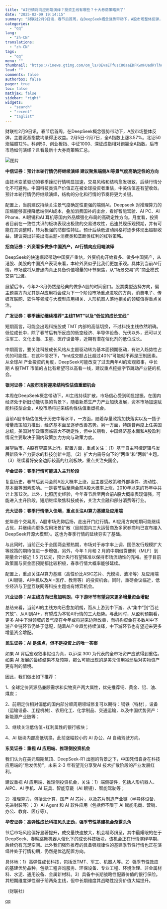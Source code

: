 ```yaml
---
title: "AI行情将向应用端演绎？投资主线有哪些？十大券商策略来了"
date: "2025-02-09 19:14:15"
summary: "财联社2月9日讯，春节后首周，在DeepSeek概念强势带动下，A股市场整体反弹，主要宽基指数均录得..."
categories:
  - "qq"
lang:
  - "zh-CN"
translations:
  - "zh-CN"
tags:
  - "qq"
menu: ""
thumbnail: "https://inews.gtimg.com/om_ls/OEvaETfusC80aaEDFKwmHUadRYlhdbwdCgsTFOCS04hCMAA_640360/0"
lead: ""
comments: false
authorbox: false
pager: true
toc: false
mathjax: false
sidebar: "right"
widgets:
  - "search"
  - "recent"
  - "taglist"
---
```


财联社2月9日讯，春节后首周，在DeepSeek概念强势带动下，A股市场整体反弹，主要宽基指数均录得正收益。2月5日-2月7日，全A指数上涨3.57%。北证50涨幅超12%。科创50、创业板指、中证1000、深证成指相对跑赢全A指数。后市市场如何演绎？且看最新十大券商策略汇总。

![图片](https://inews.gtimg.com/om_bt/Od1YYuiRAzs7DQ5_ijjl8HqbdtQBG-yXQ_ZBNZ4rsuIfwAA/641)

**中信证券：预计本轮行情仍将继续演绎 建议聚焦端侧AI等景气度高确定性的方向**

由技术变革驱动的春季躁动行情明显加速，交易风格和结构愈发极致，后续行情分化不可避免。中国科技类资产价值正在被全球投资者重估，中美估值差有望收敛。预计本轮行情仍将继续演绎，结构的分化和行情的节奏将更为关键。

配置上，当前建议持续关注景气度确定性更强的端侧AI。Deepseek 对推理算力的压缩能够直接降低端侧AI成本，叠加消费国补的出台，看好智能驾驶、AI PC、AI Phone、AI眼镜和AI 耳机等国内外品牌强化布局的高确定性方向。月度看，投资者目前在一致性共识的板块表现出极致的交易进攻性，迅速兑现乐观预期，并有可能在其调整时，转为极强的防御性特征。预计后续低波动风格将逐步体现出超额收益，建议突出非美出海主题+消费类和垄断类红利的杠铃策略。

**招商证券：外资看多做多中国资产，AI行情向应用端演绎**

DeepSeek的快速崛起带动中国资产重估，外资机构开始看多、做多中国资产，从港股、美股的中国资产表现来看，本轮外资似乎比我们更加乐观。具体到当前AI行情，市场或将从普涨向真正具备价值增量的环节聚焦，从“场景交易”向“商业模式交易”过渡。

展望后市，今年2-3月仍然是经典的做多A股的时间窗口。股票类型选择方向，偏主题类方向尤其是AI应用将会成为下一个阶段市场重点进攻的方向，消费电子、传媒互联网、软件等领域与大模型应用相关、人形机器人落地相关的领域值得重点关注。

**广发证券：春季躁动继续推荐“主线TMT”以及“低位的成长支线”**

短期而言，可能会出现科技股或 TMT 内部的高低切换，不过科技主线依然明确。低位成长中，除了春节后有所反应的低空经济、半导体设备、光伏以外，还可以关注军工、文化出海、卫星、医疗设备等，近期有潜在催化剂的低位成长。

中期而言，要关注科技成长风格从主题驱动转为基本面预期驱动，有进入趋势性占优的可能性，在这种情况下，“tmt成交额占比超过40%”可能就不再是压制因素。从全球AI 产业投资的角度，DeepSeek可能改变了过去两年AI的宏观叙事，中长期 A 股TMT 市值的占比有希望可以高看一线，建议重点挖掘字节跳动产业链的机会。

**银河证券：A股市场将迎来结构性估值重塑机会**

本周在DeepSeek概念带动下，AI主线持续扩散，市场信心受到明显提振。在国内经济处于新旧动能切换的背景下，随着新质生产力产业加快发展，资本市场加速赋能科技型企业，A股市场将迎来结构性估值重塑机会。

当前A股市场估值处于历史中等水平，一方面，随着存量政策加快落实以及一揽子增量政策加力推出，经济基本面呈逐步改善态势。另一方面，特朗普再度上任美国总统，美国对华政策面临较大不确定性，但中长期看，中国经济基本面和A股盈利情况主要取决于国内政策加力方向与政策力度。

展望后市，A股有望震荡上行。配置方面，重点关注：（1）基于自主可控逻辑与发展新质生产力要求的科技创新主题。（2）扩大内需导向下的“两重”和“两新”主题。（3）继续看好安全边际较高的红利板块，重点关注央国企。

**华金证券：春季行情可能进入主升阶段**

复盘历史，春节后到两会前A股大概率上涨，且主要受政策和外部事件、流动性、基本面等因素影响。一是春节后至两会前A股大概率上涨，2010年以来的15年中共计上涨12次。此外，比照历史经验，今年春节后至两会前A股大概率表现偏强，可能进入主升阶段。短期继续聚焦科技成长，关注大金融和部分消费等行业。

**光大证券：春季行情渐入佳境，重点关注AI算力基建及应用端**

蛇年首个交易周，A股市场先抑后扬，走出开门红行情。AI应用方向短期可能继续占优，并继续向更多应用场景扩散（目前国内三大运营商及多家券商均已宣布接入DeepSeek开源大模型）。这也为春季行情的延续夯实了基础。

与此同时，当前正处于全国两会预热期，市场对于赤字率上调、国债发行规模扩大等政策的期待值进一步增强。另外，今年 1 月和 2 月的中期借贷便利（MLF）到期量合计接近 1.5 万亿元，预计央行有望降准以保持市场流动性的充裕。鉴于目前政策面与资金面预期都比较积极，春季行情大概率能够延续。

配置上，重点关注AI算力基建（高性价比ASIC芯片、光模块、液冷等）及应用端（AI眼镜、AI手机以及AI+医疗、教育等）的投资机会。同时，重磅会议临近，低空经济与卫星互联网等科技主题或有博弈机会。

**兴业证券：AI主线方向已愈加明朗，中下游环节有望迎来更多增量资金增配**

总结来看，当前AI的主线方向已愈加明朗，而从上游到中下游、从“集中”到“百花齐放”、从AI到AI+，有望成为本轮AI行情的三大趋势。与此同时，从盈利预期看，更多 AI中下游领域的景气度在今年或将迎来边际改善，而机构资金在多数AI中下游产业链环节仍处于低配，随着AI产业趋势持续演绎，中下游环节也有望迎来更多增量资金增配。

**民生证券：AI 是焦点，但不是投资上的唯一答案**

如果 AI 背后宏观叙事假设为真，以沪深 300 为代表的全市场资产应该得到重估。如果 AI 发展的最终结果不及预期，那么可能出现的是美元信用减弱后对实物资产更有利的情境。

因此，我们做出如下推荐：

1、全球定价资源品兼顾需求和实物资产两大属性，优先推荐铜、黄金、铝、油、煤炭；

2、前期定价相对偏低的国内部分顺周期领域修复可以期待：钢铁（特材），设备（运输设备、工程机械）、农用化工、化学制品、交通运输，以及中国优势资产：新能源产业链等；

3、继续关注低估值+红利属性的银行板块；

4、AI 板块内部高低切换，此前涨幅较小的 AI 办公、AI 自动驾驶方向。

**东吴证券：重视 AI 应用端、推理侧投资机会**

我们认为在美元周期筑顶、DeepSeek-R1 出圈的背景之下，中国凭借自身在科技应用端的“后发优势”，未来 2-3 年有望充分享受AI 技术扩散阶段的产业发展红利。

建议重视 AI 应用端、推理侧投资机会，关注：1）端侧硬件，包括人形机器人、AIPC、AI 手机、AI 玩具、智能穿戴（AI 眼镜）、智能驾驶等；

2）推理算力，包括云计算、国产 AI 芯片，以及芯片制造产业链（半导体设备、先进封装等）；3）AI Agent 和 AI 软件应用（包括但不限于 AI 赋能电商、营销、办公、教育、医疗等）。

**华安证券：高弹性成长科技风头正劲，强季节性基建机会渐露头角**

节后市场风险偏好显著提升，成交量快速放大，机会精彩纷呈，其中最耀眼的在于DeepSeek、春晚跳舞机器人催化下的成长科技板块，该机会正在行情演绎早期，后续仍有充足空间。此外我们强烈推荐的具备强规律性的基建季节性行情也正在演绎并处于行情初期，仍然是优选配置方向。

具体地：1）高弹性成长科技，包括泛TMT、军工、机器人等。2）强季节性效应的基建优势品种。包括工程咨询服务、环保设备、专业工程、环境治理、非金属材料、水泥、通用设备、金属新材料。3）具备中长期战略性配置价值的银行保险。其短期维度弹性弱于前两条主线，但中长期维度其战略性投资价值大幅提升。

（财联社）

[qq](https://new.qq.com/rain/a/20250209A05ETE00)
